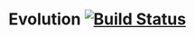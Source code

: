 # Evolution [![Build Status](https://travis-ci.org/nicmart/Evolution.svg?branch=master)](https://travis-ci.org/nicmart/Evolution)